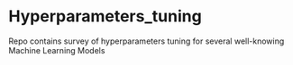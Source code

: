 # Hyperparameters_tuning
Repo contains survey of hyperparameters tuning for several well-knowing Machine Learning Models
